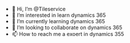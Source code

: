 - 👋 Hi, I’m @Tileservice
- 👀 I’m interested in learn dynamics 365
- 🌱 I’m currently learning dynamics 365
- 💞️ I’m looking to collaborate on dynamics 365
- 📫 How to reach me a exoert in dynamics 355

<!---
Tileservice/Tileservice is a ✨ special ✨ repository because its `README.md` (this file) appears on your GitHub profile.
You can click the Preview link to take a look at your changes.
--->
